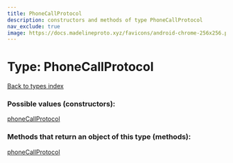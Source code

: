 ```yaml
---
title: PhoneCallProtocol
description: constructors and methods of type PhoneCallProtocol
nav_exclude: true
image: https://docs.madelineproto.xyz/favicons/android-chrome-256x256.png
---
```

# Type: PhoneCallProtocol
[Back to types index](index.md)



### Possible values (constructors):

[phoneCallProtocol](/API_docs/constructors/phoneCallProtocol.md)  



### Methods that return an object of this type (methods):



[phoneCallProtocol](/API_docs/constructors/phoneCallProtocol.md)  

